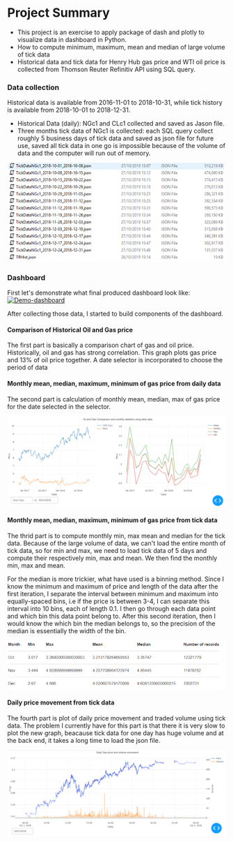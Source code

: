 
# Project Summary

* This project is an exercise to apply package of dash and plotly to visualize data in dashboard in Python. 
* How to compute minimum, maximum, mean and median of large volume of tick data
* Historical data and tick data for Henry Hub gas price and WTI oil price is collected from Thomson Reuter Refinitiv API using SQL query.

### Data collection 
Historical data is available from 2016-11-01 to 2018-10-31, while tick history is available from 2018-10-01 to 2018-12-31.

* Historical Data (daily): NGc1 and CLc1 collected and saved as Jason file.
* Three months tick data of NGc1 is collected: each SQL query collect roughly 5 business days of tick data and saved as json file for future use, saved all tick data in one go is impossible because of the volume of data and the computer will run out of memory.

![data-list](/images/json-list.PNG)

### Dashboard
First let's demonstrate what final produced dashboard look like:
[![Demo-dashboard](https://gifs.com/gif/python-dashboard-L7WQOW)](https://www.youtube.com/watch?v=732R3ccmheQ)

After collecting those data, I started to build components of the dashboard.

#### Comparison of Historical Oil and Gas price
The first part is basically a comparison chart of gas and oil price. Historically, oil and gas has strong correlation. This graph plots gas price and 13% of oil price together. A date selector is incorporated to choose the period of data

#### Monthly mean, median, maximum, minimum of gas price from daily data
The second part is calculation of monthly mean, median, max of gas price for the date selected in the selector.

![hist-gas](/images/historical-gas.PNG)

#### Monthly mean, median, maximum, minimum of gas price from tick data
The thrid part is to compute monthly min, max mean and median for the tick data. Because of the large volume of data, we can't load the entire month of tick data, so for min and max, we need to load tick data of 5 days and compute their respectively min, max and mean. We then find the monthly min, max and mean. 

For the median is more trickier, what have used is a binning method. Since I know the minimum and maximum of price and length of the data after the first iteration, I separate the interval between minimum and maximum into equally-spaced bins, i.e if the price is between 3-4, I can separate this interval into 10 bins, each of length 0.1. I then go through each data point and which bin this data point belong to. After this second iteration, then I would know the which bin the median belongs to, so the precision of the median is essentially the width of the bin.

![summary-stat](/images/summary-stats.PNG)


#### Daily price movement from tick data
The fourth part is plot of daily price movement and traded volume using tick data. The problem I currently have for this part is that there it is very slow to plot the new graph, beacause tick data for one day has huge volume and at the back end, it takes a long time to load the json file.

![tick-gas](/images/tick-gas.PNG)



